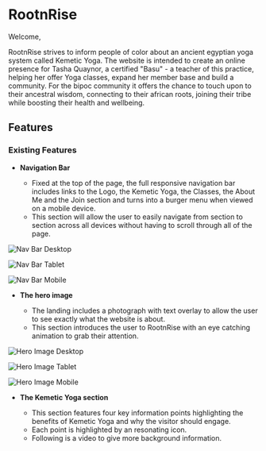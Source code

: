 # RootnRise

Welcome,

RootnRise strives to inform people of color about an ancient egyptian yoga system called Kemetic Yoga. The website is intended to create an online presence for Tasha Quaynor, a certified "Basu" - a teacher of this practice, helping her offer Yoga classes, expand her member base and build a community.
For the bipoc community it offers the chance to touch upon to their ancestral wisdom, connecting to their african roots, joining their tribe while boosting their health and wellbeing.

## Features

### Existing Features

- __Navigation Bar__

  - Fixed at the top of the page, the full responsive navigation bar includes links to the Logo, the Kemetic Yoga, the Classes, the About Me and the Join section and turns into a burger menu when viewed on a mobile device.
  - This section will allow the user to easily navigate from section to section across all devices without having to scroll through all of the page.

![Nav Bar Desktop](https://github.com/equaynor/root-rise/blob/main/assets/images/readme-images/navbar-desktop.png)

![Nav Bar Tablet](https://github.com/equaynor/root-rise/blob/main/assets/images/readme-images/navbar-tablet.png)

![Nav Bar Mobile](https://github.com/equaynor/root-rise/blob/main/assets/images/readme-images/navbar-mobile.png)

- __The hero image__

  - The landing includes a photograph with text overlay to allow the user to see exactly what the website is about.
  - This section introduces the user to RootnRise with an eye catching animation to grab their attention.

![Hero Image Desktop](https://github.com/equaynor/root-rise/blob/main/assets/images/readme-images/hero-section-desktop.png)

![Hero Image Tablet](https://github.com/equaynor/root-rise/blob/main/assets/images/readme-images/hero-section-tablet.png)

![Hero Image Mobile](https://github.com/equaynor/root-rise/blob/main/assets/images/readme-images/hero-section-mobile.png)

- __The Kemetic Yoga section__

  - This section features four key information points highlighting the benefits of Kemetic Yoga and why the visitor should engage.
  - Each point is highlighted by an resonating icon.
  - Following is a video to give more background information.
